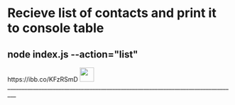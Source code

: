 <h1 align="left">Recieve list of contacts and print it to console table</h1> 
<h2>node index.js --action="list" </h2>
<a>https://ibb.co/KFzRSmD</a>
<img src="https://ibb.co/KFzRSmD" height="32"/>
_________________________________________________________________________________